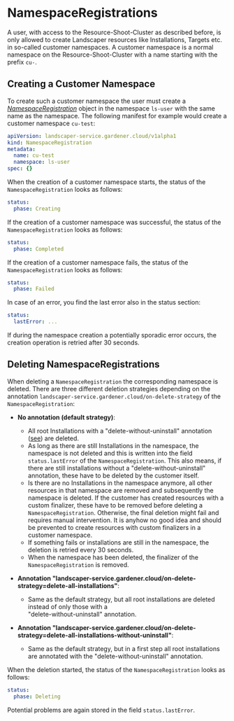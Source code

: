 # NamespaceRegistrations

A user, with access to the Resource-Shoot-Cluster as described before, is only allowed to create Landscaper resources
like Installations, Targets etc. in so-called customer namespaces. A customer namespace is a normal namespace on the
Resource-Shoot-Cluster with a name starting with the prefix `cu-`.

## Creating a Customer Namespace

To create such a customer namespace the user must create a
*[NamespaceRegistration](../../pkg/apis/core/v1alpha1/types_namespaceregistration.go)* object in the namespace `ls-user`
with the same name as the namespace. The following manifest for example would create a customer namespace `cu-test`:

```yaml
apiVersion: landscaper-service.gardener.cloud/v1alpha1
kind: NamespaceRegistration
metadata:
  name: cu-test
  namespace: ls-user
spec: {}
```

When the creation of a customer namespace starts, the status of the `NamespaceRegistration` looks as follows:

```yaml
status:
  phase: Creating
```

If the creation of a customer namespace was successful, the status of the `NamespaceRegistration` looks as follows:

```yaml
status:
  phase: Completed
```

If the creation of a customer namespace fails, the status of the `NamespaceRegistration` looks as follows:

```yaml
status:
  phase: Failed
```

In case of an error, you find the last error also in the status section: 

```yaml
status:
  lastError: ...
```

If during the namespace creation a potentially sporadic error occurs, the creation operation is retried after 30 seconds. 

## Deleting NamespaceRegistrations

When deleting a `NamespaceRegistration` the corresponding namespace is deleted. There are three different deletion 
strategies depending on the annotation `landscaper-service.gardener.cloud/on-delete-strategy` of the `NamespaceRegistration`:

- **No annotation (default strategy)**:
  - All root Installations with a "delete-without-uninstall" annotation 
    ([see](https://github.com/gardener/landscaper/blob/master/docs/usage/Annotations.md#delete-without-uninstall-annotation))
    are deleted.
  - As long as there are still Installations in the namespace, the namespace is not deleted and this is written
    into the field `status.lastError` of the `NamespaceRegistration`. This also means, if there are still installations 
    without a "delete-without-uninstall" annotation, these have to be deleted by the customer itself.
  - Is there are no Installations in the namespace anymore, all other resources in that namespace are removed and 
    subsequently the namespace is deleted. If the customer has created resources with a custom finalizer, these have to be
    removed before deleting a `NamespaceRegistration`. Otherwise, the final deletion might fail and requires manual
    intervention. It is anyhow no good idea and should be prevented to create resources with custom finalizers in
    a customer namespace.
  - If something fails or installations are still in the namespace, the deletion is retried every 30 seconds.
  - When the namespace has been deleted, the finalizer of the `NamespaceRegistration` is removed.

- **Annotation "landscaper-service.gardener.cloud/on-delete-strategy=delete-all-installations"**:
  - Same as the default strategy, but all root installations are deleted instead of only those with a  
    "delete-without-uninstall" annotation.

- **Annotation "landscaper-service.gardener.cloud/on-delete-strategy=delete-all-installations-without-uninstall"**:
  - Same as the default strategy, but in a first step all root installations are annotated with the 
    "delete-without-uninstall" annotation.

When the deletion started, the status of the `NamespaceRegistration` looks as follows:

```yaml
status:
  phase: Deleting
```

Potential problems are again stored in the field `status.lastError`. 